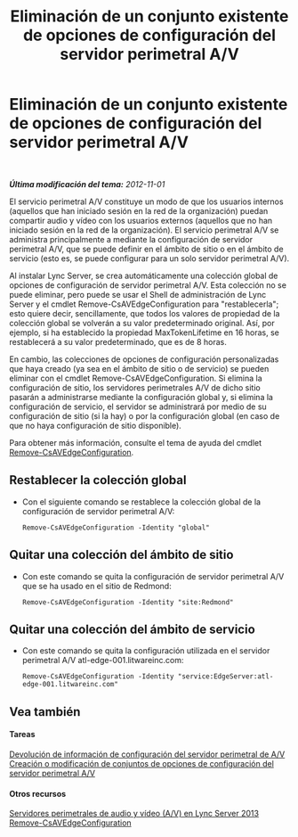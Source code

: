 ﻿---
title: Eliminación de un conjunto existente de opciones de configuración del servidor perimetral A/V
TOCTitle: Eliminación de un conjunto existente de opciones de configuración del servidor perimetral A/V
ms:assetid: 668d3613-e464-4b68-967a-cfff90b9ce4b
ms:mtpsurl: https://technet.microsoft.com/es-es/library/JJ688077(v=OCS.15)
ms:contentKeyID: 49889210
ms.date: 01/07/2017
mtps_version: v=OCS.15
ms.translationtype: HT
---

# Eliminación de un conjunto existente de opciones de configuración del servidor perimetral A/V

 

_**Última modificación del tema:** 2012-11-01_

El servicio perimetral A/V constituye un modo de que los usuarios internos (aquellos que han iniciado sesión en la red de la organización) puedan compartir audio y vídeo con los usuarios externos (aquellos que no han iniciado sesión en la red de la organización). El servicio perimetral A/V se administra principalmente a mediante la configuración de servidor perimetral A/V, que se puede definir en el ámbito de sitio o en el ámbito de servicio (esto es, se puede configurar para un solo servidor perimetral A/V).

Al instalar Lync Server, se crea automáticamente una colección global de opciones de configuración de servidor perimetral A/V. Esta colección no se puede eliminar, pero puede se usar el Shell de administración de Lync Server y el cmdlet Remove-CsAVEdgeConfiguration para "restablecerla"; esto quiere decir, sencillamente, que todos los valores de propiedad de la colección global se volverán a su valor predeterminado original. Así, por ejemplo, si ha establecido la propiedad MaxTokenLifetime en 16 horas, se restablecerá a su valor predeterminado, que es de 8 horas.

En cambio, las colecciones de opciones de configuración personalizadas que haya creado (ya sea en el ámbito de sitio o de servicio) se pueden eliminar con el cmdlet Remove-CsAVEdgeConfiguration. Si elimina la configuración de sitio, los servidores perimetrales A/V de dicho sitio pasarán a administrarse mediante la configuración global y, si elimina la configuración de servicio, el servidor se administrará por medio de su configuración de sitio (si la hay) o por la configuración global (en caso de que no haya configuración de sitio disponible).

Para obtener más información, consulte el tema de ayuda del cmdlet [Remove-CsAVEdgeConfiguration](remove-csavedgeconfiguration.md).

## Restablecer la colección global

  - Con el siguiente comando se restablece la colección global de la configuración de servidor perimetral A/V:
    
        Remove-CsAVEdgeConfiguration -Identity "global"

## Quitar una colección del ámbito de sitio

  - Con este comando se quita la configuración de servidor perimetral A/V que se ha usado en el sitio de Redmond:
    
        Remove-CsAVEdgeConfiguration -Identity "site:Redmond"

## Quitar una colección del ámbito de servicio

  - Con este comando se quita la configuración utilizada en el servidor perimetral A/V atl-edge-001.litwareinc.com:
    
        Remove-CsAVEdgeConfiguration -Identity "service:EdgeServer:atl-edge-001.litwareinc.com"

## Vea también

#### Tareas

[Devolución de información de configuración del servidor perimetral de A/V](lync-server-2013-return-a-v-edge-server-configuration-information.md)  
[Creación o modificación de conjuntos de opciones de configuración del servidor perimetral A/V](lync-server-2013-create-or-modify-a-collection-of-a-v-edge-server-configuration-settings.md)  

#### Otros recursos

[Servidores perimetrales de audio y vídeo (A/V) en Lync Server 2013](lync-server-2013-audio-video-a-v-edge-servers.md)  
[Remove-CsAVEdgeConfiguration](remove-csavedgeconfiguration.md)

